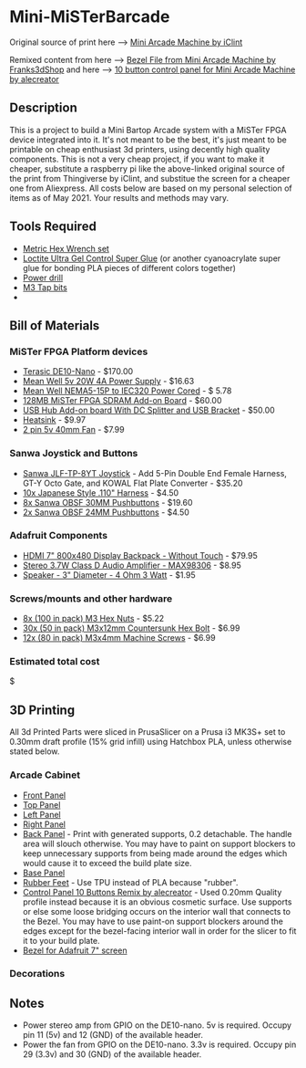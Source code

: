 # Mini-MiSTerBarcade

Original source of print here --> [Mini Arcade Machine by iClint](https://www.thingiverse.com/thing:2216740)

Remixed content from here --> [Bezel File from Mini Arcade Machine by Franks3dShop](https://www.thingiverse.com/thing:3529914) and here --> [10 button control panel for Mini Arcade Machine by alecreator](https://www.thingiverse.com/thing:3817837)

## Description

This is a project to build a Mini Bartop Arcade system with a MiSTer FPGA device integrated into it. It's not meant to be the best, it's just meant to be printable on cheap enthusiast 3d printers, using decently high quality components. This is not a very cheap project, if you want to make it cheaper, substitute a raspberry pi like the above-linked original source of the print from Thingiverse by iClint, and substitue the screen for a cheaper one from Aliexpress. All costs below are based on my personal selection of items as of May 2021. Your results and methods may vary.

## Tools Required
* [Metric Hex Wrench set](https://www.amazon.com/TEKTON-Wrench-Metric-13-Piece-25272/dp/B00I5THFR4/)
* [Loctite Ultra Gel Control Super Glue](https://www.amazon.com/dp/B01EZTPXEO) (or another cyanoacrylate super glue for bonding PLA pieces of different colors together)
* [Power drill](https://www.amazon.com/Dewalt-DCD771C2-Cordless-Lithium-Ion-Compact/dp/B00ET5VMTU/)
* [M3 Tap bits](https://www.amazon.com/Hakkin-Nitriding-Plastic-Tapping-Cutting/dp/B07S5KKCS4)
* 

## Bill of Materials

### MiSTer FPGA Platform devices
* [Terasic DE10-Nano](https://www.digikey.com/en/products/detail/terasic-inc/P0496/6817231) - $170.00
* [Mean Well 5v 20W 4A Power Supply](https://www.digikey.com/en/products/detail/mean-well-usa-inc/GST25A05-P1J/7703645) - $16.63
* [Mean Well NEMA5-15P to IEC320 Power Cored](https://www.digikey.com/en/products/detail/mean-well-usa-inc/YP12-YC12/7707223) - $ 5.78
* [128MB MiSTer FPGA SDRAM Add-on Board](https://misteraddons.com/products/sdram-xsd-2-5-128mb) - $60.00
* [USB Hub Add-on board With DC Splitter and USB Bracket](https://misteraddons.com/products/usb-hub-v2-1) - $50.00
* [Heatsink](https://www.amazon.com/gp/product/B01JB8MQ76/) - $9.97
* [2 pin 5v 40mm Fan](https://www.amazon.com/GeeekPi-Raspberry-40x40x10mm-Brushless-Radiator/dp/B07X6CXQLN) - $7.99

### Sanwa Joystick and Buttons
* [Sanwa JLF-TP-8YT Joystick](https://focusattack.com/sanwa-jlf-tp-8yt-joystick/) - Add 5-Pin Double End Female Harness, GT-Y Octo Gate, and KOWAL Flat Plate Converter - $35.20
* [10x Japanese Style .110" Harness](https://focusattack.com/spare-japanese-style-110-harness-for-zero-delay-usb-encoder-pcb/) - $4.50
* [8x Sanwa OBSF 30MM Pushbuttons](https://focusattack.com/buttons/sanwa/30mm/obsf-30-pushbutton/) - $19.60
* [2x Sanwa OBSF 24MM Pushbuttons](https://focusattack.com/buttons/sanwa/24mm/obsf-24-pushbutton/) - $4.50

### Adafruit Components
* [HDMI 7" 800x480 Display Backpack - Without Touch](https://www.adafruit.com/product/2406) - $79.95
* [Stereo 3.7W Class D Audio Amplifier - MAX98306](https://www.adafruit.com/product/987) - $8.95
* [Speaker - 3" Diameter - 4 Ohm 3 Watt](https://www.adafruit.com/product/1314) - $1.95

### Screws/mounts and other hardware
* [8x (100 in pack) M3 Hex Nuts](https://www.amazon.com/gp/product/B01IWUSDYY/) - $5.22
* [30x (50 in pack) M3x12mm Countersunk Hex Bolt](https://www.amazon.com/gp/product/B01E6EIC2S/) - $6.99
* [12x (80 in pack) M3x4mm Machine Screws](https://www.amazon.com/gp/product/B07WCT6VY6/) - $6.99

### Estimated total cost
$

## 3D Printing

All 3d Printed Parts were sliced in PrusaSlicer on a Prusa i3 MK3S+ set to 0.30mm draft profile (15% grid infill) using Hatchbox PLA, unless otherwise stated below.

### Arcade Cabinet

* [Front Panel](https://cdn.thingiverse.com/assets/3f/01/7c/28/23/Front_Panel.stl)
* [Top Panel](https://cdn.thingiverse.com/assets/83/88/73/ff/92/Top_panel.stl)
* [Left Panel](https://cdn.thingiverse.com/assets/d0/cb/0b/19/be/left_Panel.stl)
* [Right Panel](https://cdn.thingiverse.com/assets/4f/1d/11/f3/97/right_panel.stl)
* [Back Panel](https://cdn.thingiverse.com/assets/98/93/cd/c9/cd/Back_Panel.stl) - Print with generated supports, 0.2 detachable. The handle area will slouch otherwise. You may have to paint on support blockers to keep unnecessary supports from being made around the edges which would cause it to exceed the build plate size.
* [Base Panel](https://cdn.thingiverse.com/assets/87/da/83/f2/4b/Base_panel.stl)
* [Rubber Feet](https://cdn.thingiverse.com/assets/22/47/79/eb/ac/Rubber_foot.stl) - Use TPU instead of PLA because "rubber".
* [Control Panel 10 Buttons Remix by alecreator](https://cdn.thingiverse.com/assets/d9/a1/a0/62/c1/Mini_Arcade_10_buttons.stl) - Used 0.20mm Quality profile instead because it is an obvious cosmetic surface. Use supports or else some loose bridging occurs on the interior wall that connects to the Bezel. You may have to use paint-on support blockers around the edges except for the bezel-facing interior wall in order for the slicer to fit it to your build plate.
* [Bezel for Adafruit 7" screen](https://cdn.thingiverse.com/assets/7f/f2/e9/ba/73/Bezel-Adafruit_7_Touchscreen.stl)

### Decorations

## Notes
* Power stereo amp from GPIO on the DE10-nano. 5v is required. Occupy pin 11 (5v) and 12 (GND) of the available header.
* Power the fan from GPIO on the DE10-nano. 3.3v is required. Occupy pin 29 (3.3v) and 30 (GND) of the available header.
